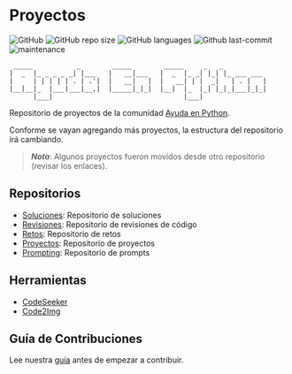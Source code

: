# Proyectos

![GitHub](https://img.shields.io/github/license/AyudaEnPython/proyectos)
![GitHub repo size](https://img.shields.io/github/repo-size/AyudaEnPython/proyectos)
![GitHub languages](https://img.shields.io/github/languages/top/AyudaEnPython/proyectos)
![Github last-commit](https://img.shields.io/github/last-commit/AyudaEnPython/proyectos)
![maintenance](https://img.shields.io/maintenance/yes/2024)

     _____           _        _____        _____     _   _
    |  _  |_ _ _ _ _| |___   |   __|___   |  _  |_ _| |_| |_ ___ ___
    |     | | | | | . | .'|  |   __|   |  |   __| | |  _|   | . |   |
    |__|__|_  |___|___|__,|  |_____|_|_|  |__|  |_  |_| |_|_|___|_|_|
          |___|                                 |___|

Repositorio de proyectos de la comunidad [Ayuda en Python](https://www.facebook.com/groups/ayudaenpython/).

Conforme se vayan agregando más proyectos, la estructura del repositorio irá cambiando.

> **_Nota_**: Algunos proyectos fueron movidos desde otro repositorio (revisar los enlaces).

## Repositorios

- [Soluciones](https://github.com/AyudaEnPython/Soluciones): Repositorio de soluciones
- [Revisiones](https://github.com/AyudaEnPython/Revisiones): Repositorio de revisiones de código
- [Retos](https://github.com/AyudaEnPython/Retos): Repositorio de retos
- [Proyectos](https://github.com/AyudaEnPython/Proyectos): Repositorio de proyectos
- [Prompting](https://github.com/AyudaEnPython/Prompting): Repositorio de prompts

## Herramientas

- [CodeSeeker](https://leugimkm.github.io/codeseeker/)
- [Code2Img](https://leugimkm.github.io/code2img/)

## Guía de Contribuciones

Lee nuestra [guía](CONTRIBUTING.md) antes de empezar a contribuir.
